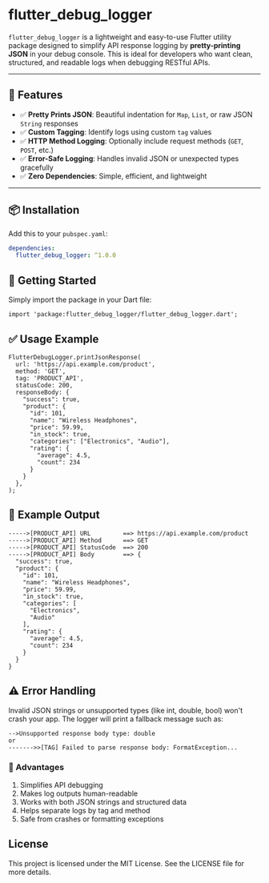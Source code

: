 # flutter_debug_logger

`flutter_debug_logger` is a lightweight and easy-to-use Flutter utility package designed to simplify API response logging by **pretty-printing JSON** in your debug console. This is ideal for developers who want clean, structured, and readable logs when debugging RESTful APIs.

---

## 🚀 Features

- ✅ **Pretty Prints JSON**: Beautiful indentation for `Map`, `List`, or raw JSON `String` responses
- ✅ **Custom Tagging**: Identify logs using custom `tag` values
- ✅ **HTTP Method Logging**: Optionally include request methods (`GET`, `POST`, etc.)
- ✅ **Error-Safe Logging**: Handles invalid JSON or unexpected types gracefully
- ✅ **Zero Dependencies**: Simple, efficient, and lightweight

---

## 📦 Installation

Add this to your `pubspec.yaml`:

```yaml
dependencies:
  flutter_debug_logger: ^1.0.0

```

## 🧩 Getting Started
Simply import the package in your Dart file:
```
import 'package:flutter_debug_logger/flutter_debug_logger.dart';

```

## ✅ Usage Example
```
FlutterDebugLogger.printJsonResponse(
  url: 'https://api.example.com/product',
  method: 'GET',
  tag: 'PRODUCT_API',
  statusCode: 200,
  responseBody: {
    "success": true,
    "product": {
      "id": 101,
      "name": "Wireless Headphones",
      "price": 59.99,
      "in_stock": true,
      "categories": ["Electronics", "Audio"],
      "rating": {
        "average": 4.5,
        "count": 234
      }
    }
  },
);

```

## 🧪 Example Output

```
----->[PRODUCT_API] URL         ==> https://api.example.com/product
----->[PRODUCT_API] Method      ==> GET
----->[PRODUCT_API] StatusCode  ==> 200
----->[PRODUCT_API] Body        ==> {
  "success": true,
  "product": {
    "id": 101,
    "name": "Wireless Headphones",
    "price": 59.99,
    "in_stock": true,
    "categories": [
      "Electronics",
      "Audio"
    ],
    "rating": {
      "average": 4.5,
      "count": 234
    }
  }
}

```

## ⚠️ Error Handling
Invalid JSON strings or unsupported types (like int, double, bool) won't crash your app. The logger will print a fallback message such as:
```
-->Unsupported response body type: double
or
------->>[TAG] Failed to parse response body: FormatException...
```

### 🧠 Advantages
1. Simplifies API debugging
2. Makes log outputs human-readable 
3. Works with both JSON strings and structured data 
4. Helps separate logs by tag and method 
5. Safe from crashes or formatting exceptions

## License
This project is licensed under the MIT License. See the LICENSE file for more details.